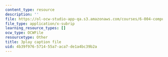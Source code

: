 ```yaml
---
content_type: resource
description: ''
file: https://ol-ocw-studio-app-qa.s3.amazonaws.com/courses/6-004-computation-structures-spring-2017/4b39f976571455a7aca7de1a4bc39b2a_UW9k06c63ts.vtt
file_type: application/x-subrip
learning_resource_types: []
ocw_type: OCWFile
resourcetype: Other
title: 3play caption file
uid: 4b39f976-5714-55a7-aca7-de1a4bc39b2a
---
```

